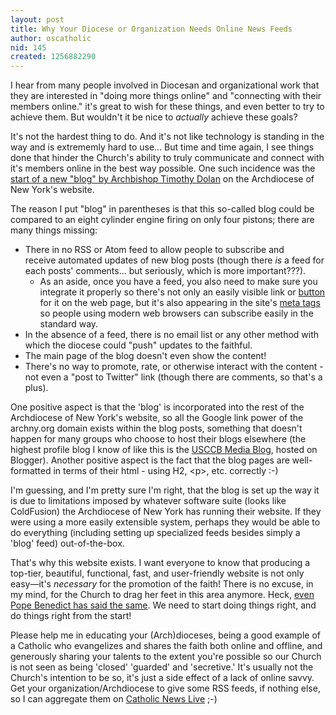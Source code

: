 ```yaml
---
layout: post
title: Why Your Diocese or Organization Needs Online News Feeds
author: oscatholic
nid: 145
created: 1256882290
---
```

<p>I hear from many people involved in Diocesan and organizational work&nbsp;that they are interested in &quot;doing more things online&quot; and &quot;connecting&nbsp;with their members online.&quot; it's great to wish for these things, and&nbsp;even better to try to achieve them. But wouldn't it be nice to&nbsp;<em>actually</em> achieve these goals?</p>
<p>It's not the hardest thing to do. And it's not like&nbsp;technology is standing in the way and is extrememly hard to use... But&nbsp;time and time again, I see things done that hinder the Church's&nbsp;ability to truly communicate and connect with it's members online in&nbsp;the best way possible. One such incidence was the <a href="http://www.archny.org/news-events/columns-and-blogs/blog---the-gospel-in-the-digital-age/">start of a new&nbsp;&quot;blog&quot; by Archbishop Timothy Dolan</a> on the Archdiocese of New York's&nbsp;website.</p>
<p>The reason I put &quot;blog&quot; in parentheses is that this so-called blog&nbsp;could be compared to an eight cylinder engine firing on only four&nbsp;pistons; there are many things missing:</p>
<ul>
    <li>There in no RSS or Atom feed to allow people to subscribe and receive&nbsp;automated updates of new blog posts (though there <em>is</em> a feed for each posts' comments... but seriously, which is more important???).
    <ul>
        <li>As an aside, once you have a feed, you also need to make sure you integrate it properly so there's not only an easily visible link or <a href="http://www.feedicons.com/">button</a> for it on the web page, but it's also appearing in the site's <a href="http://www.seoptimise.com/blog/2006/06/auto-discovery-rss-meta-tag.html">meta tags</a> so people using modern web browsers can subscribe easily in the standard way.</li>
    </ul>
    </li>
    <li>In the absence of a feed, there is no email list or any other method&nbsp;with which the diocese could &quot;push&quot; updates to the faithful.</li>
    <li>The main page of the blog doesn't even show the content!</li>
    <li>There's no way to promote, rate, or otherwise interact with the&nbsp;content - not even a &quot;post to Twitter&quot; link (though there are comments, so that's a plus).</li>
</ul>
<p>One positive aspect is that the 'blog' is incorporated into the rest of the Archdiocese of New York's website, so all the Google link power of the archny.org domain exists within the blog posts, something that doesn't happen for many groups who choose to host their blogs elsewhere (the highest profile blog I know of like this is the <a href="http://usccbmedia.blogspot.com/">USCCB Media Blog</a>, hosted on Blogger). Another positive aspect is the fact that the blog pages are well-formatted in terms of their html - using H2, &lt;p&gt;, etc. correctly :-)</p>
<!--break-->
<p>I'm guessing, and I'm pretty sure I'm right, that the blog is set up the way it is due to limitations imposed by whatever software suite (looks like ColdFusion) the Archdiocese of New York has running their website. If they were using a more easily extensible system, perhaps they would be able to do everything (including setting up specialized feeds besides simply a 'blog' feed) out-of-the-box.</p>
<p>That's why this website exists. I want everyone to know that producing a top-tier, beautiful, functional, fast, and user-friendly website is not only easy&mdash;it's <em>necessary</em> for the promotion of the faith! There is no excuse, in my mind, for the Church to drag her feet in this area anymore. Heck, <a href="/blog/oscatholic/bxvi-proclaim-gospel-digital-conti">even Pope Benedict has said the same</a>. We need to start doing things right, and do things right from the start!</p>
<p>Please help me in educating your (Arch)dioceses, being a good example of a Catholic who evangelizes and shares the faith both online and offline, and generously sharing your talents to the extent you're possible so our Church is not seen as being 'closed' 'guarded' and 'secretive.' It's usually not the Church's intention to be so, it's just a side effect of a lack of online savvy. Get your organization/Archdiocese to give some RSS feeds, if nothing else, so I can aggregate them on <a href="http://catholicnewslive.com/">Catholic News Live</a> ;-)</p>
